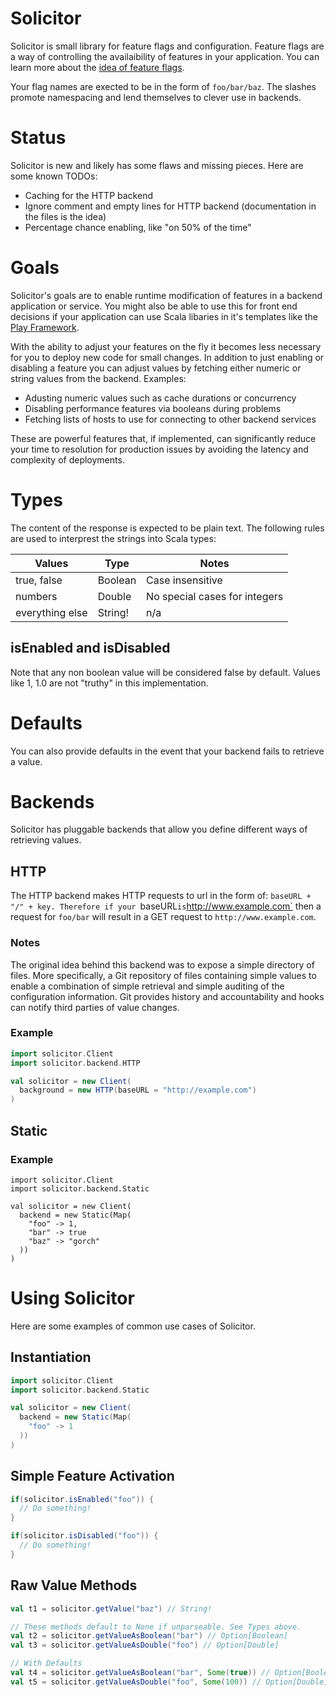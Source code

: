 # Solicitor

Solicitor is small library for feature flags and configuration. Feature flags
are a way of controlling the availaibility of features in your application. You
can learn more about the [idea of feature flags](http://code.flickr.net/2009/12/02/flipping-out/).

Your flag names are exected to be in the form of `foo/bar/baz`. The slashes
promote namespacing and lend themselves to clever use in backends.

# Status

Solicitor is new and likely has some flaws and missing pieces. Here are some
known TODOs:

* Caching for the HTTP backend
* Ignore comment and empty lines for HTTP backend (documentation in the files is the idea)
* Percentage chance enabling, like "on 50% of the time"

# Goals

Solicitor's goals are to enable runtime modification of features in a backend
application or service. You might also be able to use this for front end
decisions if your application can use Scala libaries in it's templates like the
[Play Framework](http://www.playframework.com/).

With the ability to adjust your features on the fly it becomes less necessary
for you to deploy new code for small changes. In addition to just enabling or
disabling a feature you can adjust values by fetching either numeric or string
values from the backend.  Examples:

* Adusting numeric values such as cache durations or concurrency
* Disabling performance features via booleans during problems
* Fetching lists of hosts to use for connecting to other backend services

These are powerful features that, if implemented, can significantly reduce
your time to resolution for production issues by avoiding the latency and
complexity of deployments.

# Types

The content of the response is expected to be
plain text. The following rules are used to interprest the strings into Scala types:

Values | Type | Notes
-------|------|------
true, false | Boolean | Case insensitive
numbers | Double | No special cases for integers
everything else | String! | n/a

## isEnabled and isDisabled

Note that any non boolean value will be considered false by default. Values like
1, 1.0 are not "truthy" in this implementation.

# Defaults

You can also provide defaults in the event that your backend fails to retrieve
a value.

# Backends

Solicitor has pluggable backends that allow you define different ways of retrieving
values.

## HTTP

The HTTP backend makes HTTP requests to url in the form of: `baseURL + "/" + key.
Therefore if your `baseURL` is `http://www.example.com` then a request for
`foo/bar` will result in a GET request to `http://www.example.com`.

### Notes

The original idea behind this backend was to expose a simple directory of files.
More specifically, a Git repository of files containing simple values to enable
a combination of simple retrieval and simple auditing of the configuration
information. Git provides history and accountability and hooks can notify
third parties of value changes.

### Example

```scala        
import solicitor.Client
import solicitor.backend.HTTP

val solicitor = new Client(
  background = new HTTP(baseURL = "http://example.com")
)
```

## Static

### Example

```
import solicitor.Client
import solicitor.backend.Static

val solicitor = new Client(
  backend = new Static(Map(
    "foo" -> 1,
    "bar" -> true
    "baz" -> "gorch"
  ))
)
```

# Using Solicitor

Here are some examples of common use cases of Solicitor.

## Instantiation 

```scala
import solicitor.Client
import solicitor.backend.Static

val solicitor = new Client(
  backend = new Static(Map(
    "foo" -> 1
  ))
)
```

## Simple Feature Activation

```scala
if(solicitor.isEnabled("foo")) {
  // Do something!
}

if(solicitor.isDisabled("foo")) {
  // Do something!
}
```

## Raw Value Methods

```scala
val t1 = solicitor.getValue("baz") // String!

// These methods default to None if unparseable. See Types above.
val t2 = solicitor.getValueAsBoolean("bar") // Option[Boolean]
val t3 = solicitor.getValueAsDouble("foo") // Option[Double]

// With Defaults
val t4 = solicitor.getValueAsBoolean("bar", Some(true)) // Option[Boolean]
val t5 = solicitor.getValueAsDouble("foo", Some(100)) // Option[Double]

```

